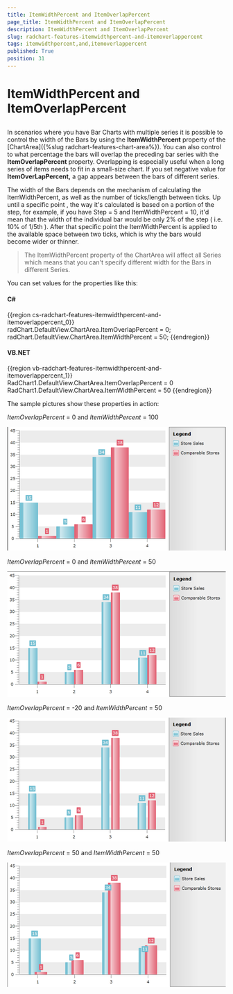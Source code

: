 ```yaml
---
title: ItemWidthPercent and ItemOverlapPercent
page_title: ItemWidthPercent and ItemOverlapPercent
description: ItemWidthPercent and ItemOverlapPercent
slug: radchart-features-itemwidthpercent-and-itemoverlappercent
tags: itemwidthpercent,and,itemoverlappercent
published: True
position: 31
---
```


# ItemWidthPercent and ItemOverlapPercent



## 

In scenarios where you have Bar Charts with multiple series it is possible to control the width of the Bars by using the __ItemWidthPercent__ property of the [ChartArea]({%slug radchart-features-chart-area%}). You can also control to what percentage the bars will overlap the preceding bar series with the __ItemOverlapPercent__ property. Overlapping is especially useful when a long series of items needs to fit in a small-size chart. If you set negative value for __ItemOverLapPercent,__ a gap appears between the bars of different series.

The width of the Bars depends on the mechanism of calculating the ItemWidthPercent, as well as the number of ticks/length between ticks. Up until a specific point , the way it's calculated is based on a portion of the step, for example, if you have Step = 5 and ItemWidthPercent = 10, it'd mean that the width of the individual bar would be only 2% of the step ( i.e. 10% of 1/5th ). After that specific point the ItemWidthPercent is applied to the available space between two ticks, which is why the bars would become wider or thinner.



>The ItemWidthPercent property of the ChartArea will affect all Series which means that you can't specify different width for the Bars in different Series.

You can set values for the properties like this:

#### __C#__

{{region cs-radchart-features-itemwidthpercent-and-itemoverlappercent_0}}
	radChart.DefaultView.ChartArea.ItemOverlapPercent = 0;
	radChart.DefaultView.ChartArea.ItemWidthPercent = 50;
{{endregion}}

#### __VB.NET__

{{region vb-radchart-features-itemwidthpercent-and-itemoverlappercent_1}}
	RadChart1.DefaultView.ChartArea.ItemOverlapPercent = 0
	RadChart1.DefaultView.ChartArea.ItemWidthPercent = 50
{{endregion}}

    
The sample pictures show these properties in action:

*ItemOverlapPercent* = 0 and *ItemWidthPercent* = 100

![ItemOverlapPercent=0 and ItemWidthPercent=100 ](images/RadChart_Features_Capture1.PNG)



*ItemOverlapPercent* = 0 and *ItemWidthPercent* = 50

![](images/RadChart_Features_Capture2.PNG)



*ItemOverlapPercent* = -20 and *ItemWidthPercent* = 50

![](images/RadChart_Features_Capture3.PNG)



*ItemOverlapPercent* = 50 and *ItemWidthPercent* = 50

![](images/RadChart_Features_Capture4.PNG)
